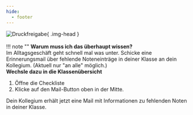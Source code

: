```yaml
---
hide:
  - footer
---
```


![Druckfreigabe](../../img/02_Schritt_für_Schritt/erinnern.png){ .img-head }
<br><br>
!!! note ""
    **Warum muss ich das überhaupt wissen?**<br>
    Im Alltagsgeschäft geht schnell mal was unter. Schicke eine Erinnerungsmail über fehlende Noteneinträge in deiner Klasse an dein Kollegium.
    (Aktuell nur "an alle" möglich.)
<br>
**Wechsle dazu in die Klassenübersicht**

1. Öffne die Checkliste
2. Klicke auf den Mail-Button oben in der Mitte.

Dein Kollegium erhält jetzt eine Mail mit Informationen zu fehlenden Noten in deiner Klasse.
